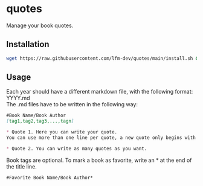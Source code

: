 # quotes

Manage your book quotes.

## Installation

```bash
wget https://raw.githubusercontent.com/lfm-dev/quotes/main/install.sh && bash install.sh
```

## Usage

Each year should have a different markdown file, with the following format: YYYY.md  
The .md files have to be written in the following way:

```markdown
#Book Name/Book Author
[tag1,tag2,tag3,...,tagn]

* Quote 1. Here you can write your quote.
You can use more than one line per quote, a new quote only begins with "*"

* Quote 2. You can write as many quotes as you want.
```

Book tags are optional.
To mark a book as favorite, write an * at the end of the title line.

```markdown
#Favorite Book Name/Book Author*
```



